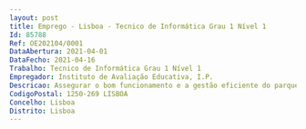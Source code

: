 ```yaml
--- 
layout: post
title: Emprego - Lisboa - Tecnico de Informática Grau 1 Nível 1
Id: 85788
Ref: OE202104/0001
DataAbertura: 2021-04-01
DataFecho: 2021-04-16
Trabalho: Tecnico de Informática Grau 1 Nível 1
Empregador: Instituto de Avaliação Educativa, I.P.
Descricao: Assegurar o bom funcionamento e a gestão eficiente do parque informático do IAVE. Proceder à instalação e manutenção de componentes de hardware e à instalação e atualização de software. Desenvolver soluções informáticas que viabilizem a concretização de projetos, em articulação com os serviços do IAVE, procurando soluções tecnicamente ajustadas e, preferencialmente, em open source.
CodigoPostal: 1250-269 LISBOA
Concelho: Lisboa
Distrito: Lisboa
--- 
```

